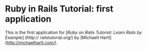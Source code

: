 # Ruby in Rails Tutorial: first application

This is the first application for [*Ruby on Rails Tutorial: Learn
Rails by Example*] (http:// railstutorial.org/) by [Michaelt Hartl]
(http://michaelhartl.com/).

